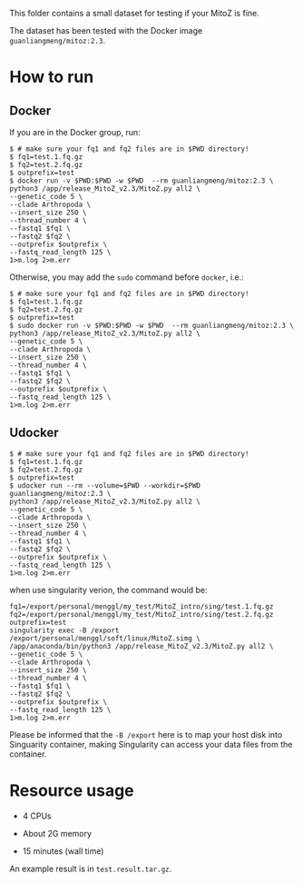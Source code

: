 This folder contains a small dataset for testing if your MitoZ is fine.

The dataset has been tested with the Docker image `guanliangmeng/mitoz:2.3`.

# How to run

## Docker
If you are in the Docker group, run:

    $ # make sure your fq1 and fq2 files are in $PWD directory!
    $ fq1=test.1.fq.gz
    $ fq2=test.2.fq.gz
    $ outprefix=test
    $ docker run -v $PWD:$PWD -w $PWD  --rm guanliangmeng/mitoz:2.3 \
    python3 /app/release_MitoZ_v2.3/MitoZ.py all2 \
    --genetic_code 5 \
    --clade Arthropoda \
    --insert_size 250 \
    --thread_number 4 \
    --fastq1 $fq1 \
    --fastq2 $fq2 \
    --outprefix $outprefix \
    --fastq_read_length 125 \
    1>m.log 2>m.err


Otherwise, you may add the `sudo` command before `docker`, i.e.:

    $ # make sure your fq1 and fq2 files are in $PWD directory!
    $ fq1=test.1.fq.gz
    $ fq2=test.2.fq.gz
    $ outprefix=test
    $ sudo docker run -v $PWD:$PWD -w $PWD  --rm guanliangmeng/mitoz:2.3 \
    python3 /app/release_MitoZ_v2.3/MitoZ.py all2 \
    --genetic_code 5 \
    --clade Arthropoda \
    --insert_size 250 \
    --thread_number 4 \
    --fastq1 $fq1 \
    --fastq2 $fq2 \
    --outprefix $outprefix \
    --fastq_read_length 125 \
    1>m.log 2>m.err

## Udocker

    $ # make sure your fq1 and fq2 files are in $PWD directory!
    $ fq1=test.1.fq.gz
    $ fq2=test.2.fq.gz
    $ outprefix=test
    $ udocker run --rm --volume=$PWD --workdir=$PWD guanliangmeng/mitoz:2.3 \
    python3 /app/release_MitoZ_v2.3/MitoZ.py all2 \
    --genetic_code 5 \
    --clade Arthropoda \
    --insert_size 250 \
    --thread_number 4 \
    --fastq1 $fq1 \
    --fastq2 $fq2 \
    --outprefix $outprefix \
    --fastq_read_length 125 \
    1>m.log 2>m.err


when use singularity verion, the command would be:

    fq1=/export/personal/menggl/my_test/MitoZ_intro/sing/test.1.fq.gz
    fq2=/export/personal/menggl/my_test/MitoZ_intro/sing/test.2.fq.gz
    outprefix=test
    singularity exec -B /export /export/personal/menggl/soft/linux/MitoZ.simg \
    /app/anaconda/bin/python3 /app/release_MitoZ_v2.3/MitoZ.py all2 \
    --genetic_code 5 \
    --clade Arthropoda \
    --insert_size 250 \
    --thread_number 4 \
    --fastq1 $fq1 \
    --fastq2 $fq2 \
    --outprefix $outprefix \
    --fastq_read_length 125 \
    1>m.log 2>m.err

Please be informed that the `-B /export` here is to map your host disk into Singuarity container, making Singularity can access your data files from the container.

# Resource usage

* 4 CPUs

* About 2G memory

* 15 minutes (wall time)


An example result is in `test.result.tar.gz`.

